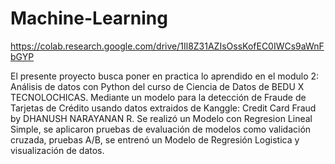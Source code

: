 # Machine-Learning
https://colab.research.google.com/drive/1Il8Z31AZIsOssKofEC0IWCs9aWnFbGYP

El presente proyecto busca poner en practica lo aprendido en el modulo 2: Análisis de datos con Python del curso de
Ciencia de Datos de BEDU X TECNOLOCHICAS.
Mediante un modelo para la detección de Fraude de Tarjetas de Crédito usando datos extraidos de Kanggle: Credit Card Fraud by DHANUSH NARAYANAN R.
Se realizó un Modelo con Regresion Lineal Simple, se aplicaron pruebas de evaluación de modelos como validación cruzada,
pruebas A/B, se entrenó un Modelo de Regresión Logistica y visualización de datos.
